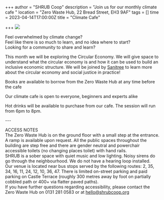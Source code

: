 +++
author = "SHRUB Coop"
description = "Join us for our monthly climate cafe "
location = "Zero Waste Hub, 22 Bread Street, EH3 9AF"
tags = []
time = 2023-04-14T17:00:00Z
title = "Climate Cafe"

+++
![](https://res.cloudinary.com/shrub-co-op/image/upload/v1673354258/shrubcoop.org/media/323129599_829375488132525_1978202186943428052_n_szrppx.jpg)

Feel overwhelmed by climate change?  
Feel like there is so much to learn, and no idea where to start?  
Looking for a community to share and learn?

This month we will be exploring the Circular Economy. We will give space to understand what the circular economy is and how it can be used to build an inclusive economic structure. We will be joined by [Sanitree](https://www.sanitree.org/) to learn more about the circular economy and social justice in practice!

Books are available to borrow from the Zero Waste Hub at any time before the cafe

Our climate cafe is open to everyone, beginners and experts alike

Hot drinks will be available to purchase from our cafe. The session will run from 6pm to 8pm.

\---

ACCESS NOTES  
The Zero Waste Hub is on the ground floor with a small step at the entrance. A ramp is available upon request. All the public spaces throughout the building are step free and there are gender neutral and powerchair accessible toilets (no changing places toilet) with hand rails.  
SHRUB is a sober space with quiet music and low lighting. Noisy sirens do go through the neighbourhood. We do not have a hearing loop installed.  
Our venue is located near bus stops served by the following routes: 2, 35, 34, 16, 11, 24, 12, 10, 36, 47. There is limited on-street parking and paid parking on Castle Terrace (roughly 300 metres away by foot on partially cobbled path or 400+ via flatter paved paths).  
If you have further questions regarding accessibility, please contact the Zero Waste Hub on 0131 281 0583 or at hello@shrubcoop.org